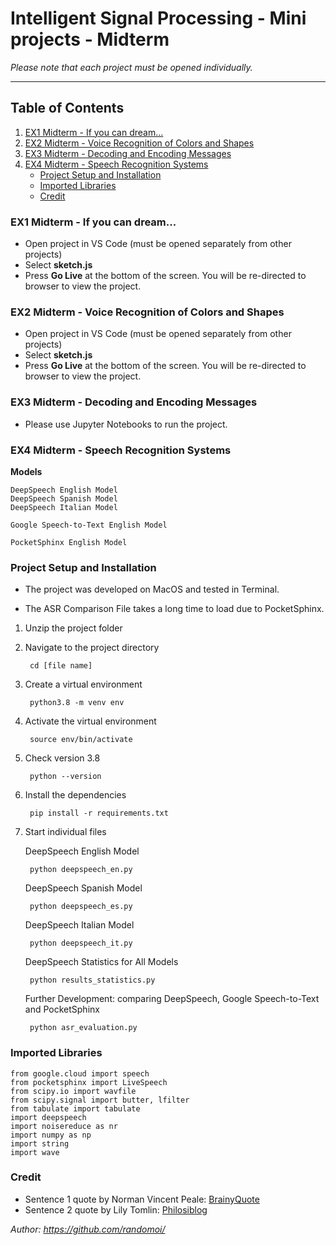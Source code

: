 
# Intelligent Signal Processing - Mini projects - Midterm

*Please note that each project must be opened individually.*
***

## **Table of Contents**
1. [EX1 Midterm - If you can dream...](#ex1-midterm---if-you-can-dream)
2. [EX2 Midterm - Voice Recognition of Colors and Shapes](#ex2-midterm---voice-recognition-of-colors-and-shapes)
3. [EX3 Midterm - Decoding and Encoding Messages](#ex3-midterm---decoding-and-encoding-messages)
4. [EX4 Midterm - Speech Recognition Systems](#ex4-midterm---speech-recognition-systems)
    - [Project Setup and Installation](#project-setup-and-installation)
    - [Imported Libraries](#imported-libraries)
    - [Credit](#credit)


### **EX1 Midterm - If you can dream...**

- Open project in VS Code (must be opened separately from other projects)
- Select **sketch.js**
- Press **Go Live** at the bottom of the screen. You will be re-directed to browser to view the project.

### **EX2 Midterm - Voice Recognition of Colors and Shapes**

- Open project in VS Code (must be opened separately from other projects)
- Select **sketch.js**
- Press **Go Live** at the bottom of the screen. You will be re-directed to browser to view the project.

### **EX3 Midterm - Decoding and Encoding Messages**

- Please use Jupyter Notebooks to run the project. 

### **EX4 Midterm - Speech Recognition Systems**

**Models**

	DeepSpeech English Model
	DeepSpeech Spanish Model
	DeepSpeech Italian Model

	Google Speech-to-Text English Model

	PocketSphinx English Model

### **Project Setup and Installation**

- The project was developed on MacOS and tested in Terminal.

- The ASR Comparison File takes a long time to load due to PocketSphinx.

1. Unzip the project folder

2. Navigate to the project directory

	    cd [file name]

3. Create a virtual environment 
	    
        python3.8 -m venv env

4. Activate the virtual environment
	
        source env/bin/activate

5. Check version 3.8 
	
        python --version

6. Install the dependencies 
	
        pip install -r requirements.txt

7. Start individual files

    DeepSpeech English Model

        python deepspeech_en.py

    DeepSpeech Spanish Model

        python deepspeech_es.py

    DeepSpeech Italian Model

        python deepspeech_it.py

    DeepSpeech Statistics for All Models

        python results_statistics.py

    Further Development: comparing DeepSpeech, Google Speech-to-Text and PocketSphinx
    
        python asr_evaluation.py

### **Imported Libraries**

    from google.cloud import speech
    from pocketsphinx import LiveSpeech
    from scipy.io import wavfile
    from scipy.signal import butter, lfilter
    from tabulate import tabulate
    import deepspeech
    import noisereduce as nr
    import numpy as np
    import string
    import wave

### **Credit**

- Sentence 1 quote by Norman Vincent Peale: [BrainyQuote](https://www.brainyquote.com/quotes/norman_vincent_peale_130593?src=t_inspirational)
- Sentence 2 quote by Lily Tomlin: [Philosiblog](https://philosiblog.com/2012/07/09/i-always-wanted-to-be-somebody-but-now-i-realize-i-should-have-been-more-specific/)


*Author: https://github.com/randomoi/*